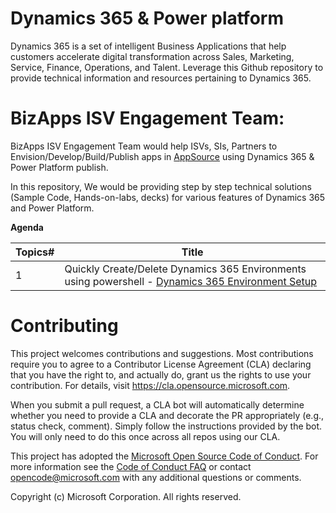 # Dynamics 365 & Power platform
Dynamics 365 is a set of intelligent Business Applications that help customers accelerate digital transformation across Sales, Marketing, Service, Finance, Operations, and Talent. Leverage this Github repository to provide technical information and resources pertaining to Dynamics 365.

# BizApps ISV Engagement Team:
BizApps ISV Engagement Team would help ISVs, SIs, Partners to Envision/Develop/Build/Publish apps in [AppSource](https://appsource.microsoft.com/en-US/) using Dynamics 365 & Power Platform publish.

In this repository, We would be providing step by step technical solutions (Sample Code, Hands-on-labs, decks) for various features of Dynamics 365 and Power Platform.

**Agenda**

| Topics# | Title |
| ---     | ---   |
| 1       | Quickly Create/Delete Dynamics 365 Environments using powershell - [Dynamics 365 Environment Setup](https://github.com/microsoft/BizApps-ISV-Engagement/tree/master/EnvironmentSetup/Dynamics365) |

# Contributing

This project welcomes contributions and suggestions.  Most contributions require you to agree to a
Contributor License Agreement (CLA) declaring that you have the right to, and actually do, grant us
the rights to use your contribution. For details, visit https://cla.opensource.microsoft.com.

When you submit a pull request, a CLA bot will automatically determine whether you need to provide
a CLA and decorate the PR appropriately (e.g., status check, comment). Simply follow the instructions
provided by the bot. You will only need to do this once across all repos using our CLA.

This project has adopted the [Microsoft Open Source Code of Conduct](https://opensource.microsoft.com/codeofconduct/).
For more information see the [Code of Conduct FAQ](https://opensource.microsoft.com/codeofconduct/faq/) or
contact [opencode@microsoft.com](mailto:opencode@microsoft.com) with any additional questions or comments.

Copyright (c) Microsoft Corporation. All rights reserved.